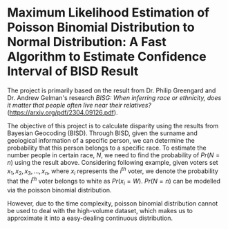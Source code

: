 # Maximum Likelihood Estimation of Poisson Binomial Distribution to Normal Distribution: A Fast Algorithm to Estimate Confidence Interval of BISD Result

The project is primarily based on the result from Dr. Philip Greengard and Dr. Andrew Gelman's research *BISG: When inferring race or ethnicity, does it matter that people often live near their relatives?* (https://arxiv.org/pdf/2304.09126.pdf). 

The objective of this project is to calculate disparity using the results from Bayesian Geocoding (BISD). Through BISD, given the surname and geological information of a specific person, we can determine the probability that this person belongs to a specific race. To estimate the number people in certain race, $N$, we need to find the probability of $Pr(N=n)$ using the result above. Considering following example, given voters set ${x_{1},x_{2},x_{3},...,x_{n}}$, where $x_{i}$ represents the $i^{th}$ voter, we denote the probability that the $i^{th}$ voter belongs to white as $Pr(x_{i} = W)$. $Pr(N=n)$ can be modelled via the poisson binomial distribution. 

However, due to the time complexity, poisson binomial distribution cannot be used to deal with the high-volume dataset, which makes us to approximate it into a easy-dealing continuous distribution. 
